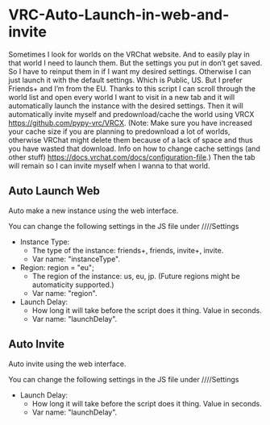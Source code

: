 # VRC-Auto-Launch-in-web-and-invite

Sometimes I look for worlds on the VRChat website. And to easily play in that world I need to launch them. But the settings you put in don’t get saved. So I have to reinput them in if I want my desired settings. Otherwise I can just launch it with the default settings. Which is Public, US. But I prefer Friends+ and I’m from the EU.
Thanks to this script I can scroll through the world list and open every world I want to visit in a new tab and it will automatically launch the instance with the desired settings. Then it will automatically invite myself and predownload/cache the world using VRCX <https://github.com/pypy-vrc/VRCX>.  (Note: Make sure you have increased your cache size if you are planning to predownload a lot of worlds, otherwise VRChat might delete them because of a lack of space and thus you have wasted that download. Info on how to change cache settings (and other stuff) <https://docs.vrchat.com/docs/configuration-file>.)
Then the tab will remain so I can invite myself when I wanna to that world.

## Auto Launch Web

Auto make a new instance using the web interface.

You can change the following settings in the JS file under ////Settings

* Instance Type:
  * The type of the instance: friends+, friends, invite+, invite.
  * Var name: "instanceType".
* Region: region = "eu";
  * The region of the instance: us, eu, jp. (Future regions might be automaticity supported.)
  * Var name: "region".
* Launch Delay:
  * How long it will take before the script does it thing. Value in seconds.
  * Var name: "launchDelay".

## Auto Invite

Auto invite using the web interface.

You can change the following settings in the JS file under ////Settings

* Launch Delay:
  * How long it will take before the script does it thing. Value in seconds.
  * Var name: "launchDelay".
